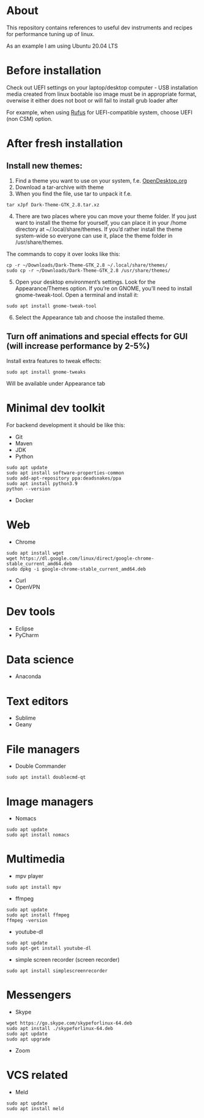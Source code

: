 # About

This repository contains references to useful dev instruments and recipes for performance tuning up of linux.

As an example I am using Ubuntu 20.04 LTS

# Before installation

Check out UEFI settings on your laptop/desktop computer - USB installation media created from linux bootable iso image must be in appropriate format, 
overwise it either does not boot or will fail to install grub loader after

For example, when using [Rufus](https://rufus.ie/) for UEFI-compatible system, choose UEFI (non CSM) option.


# After fresh installation

## Install new themes:

1. Find a theme you want to use on your system, f.e. [OpenDesktop.org](https://OpenDesktop.org)
2. Download a tar-archive with theme
3. When you find the file, use tar to unpack it f.e.

```
tar xJpf Dark-Theme-GTK_2.8.tar.xz
```

4. There are two places where you can move your theme folder. If you just want to install the theme for yourself, you can place it in your /home directory at ~/.local/share/themes.
   If you’d rather install the theme system-wide so everyone can use it, place the theme folder in /usr/share/themes.

The commands to copy it over looks like this:

```
cp -r ~/Downloads/Dark-Theme-GTK_2.8 ~/.local/share/themes/
sudo cp -r ~/Downloads/Dark-Theme-GTK_2.8 /usr/share/themes/
```

5. Open your desktop environment’s settings. Look for the Appearance/Themes option. If you’re on GNOME, you’ll need to install gnome-tweak-tool. Open a terminal and install it:

```
sudo apt install gnome-tweak-tool
```

6. Select the Appearance tab and choose the installed theme.


## Turn off animations and special effects for GUI (will increase performance by 2-5%)

Install extra features to tweak effects:

```
sudo apt install gnome-tweaks
```

Will be available under Appearance tab


# Minimal dev toolkit

For backend development it should be like this:

* Git
* Maven
* JDK
* Python

```
sudo apt update
sudo apt install software-properties-common
sudo add-apt-repository ppa:deadsnakes/ppa
sudo apt install python3.9
python --version
```

* Docker

# Web

* Chrome

```
sudo apt install wget
wget https://dl.google.com/linux/direct/google-chrome-stable_current_amd64.deb
sudo dpkg -i google-chrome-stable_current_amd64.deb
```

* Curl
* OpenVPN

# Dev tools

* Eclipse
* PyCharm

# Data science

* Anaconda

# Text editors

* Sublime
* Geany


# File managers

* Double Commander

```
sudo apt install doublecmd-qt
```

# Image managers

* Nomacs

```
sudo apt update
sudo apt install nomacs
```

# Multimedia

* mpv player

```
sudo apt install mpv
```

* ffmpeg

```
sudo apt update
sudo apt install ffmpeg
ffmpeg -version
```

* youtube-dl

```
sudo apt update
sudo apt-get install youtube-dl
```

* simple screen recorder (screen recorder)

```
sudo apt install simplescreenrecorder
```

# Messengers

* Skype

```
wget https://go.skype.com/skypeforlinux-64.deb
sudo apt install ./skypeforlinux-64.deb
sudo apt update
sudo apt upgrade
```

* Zoom


# VCS related

* Meld

```
sudo apt update
sudo apt install meld
```



 


